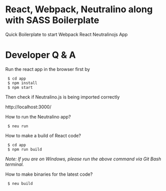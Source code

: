 # React, Webpack, Neutralino along  with SASS Boilerplate
Quick Boilerplate to start Webpack React Neutralinojs App

# Developer Q & A

Run the react app in the browser first by 

```
 $ cd app
 $ npm install
 $ npm start
```
Then check if Neutralino.js is being imported correctly

http://localhost:3000/

How to run the Neutralino app?

```
 $ neu run
```

How to make a build of React code?

```
 $ cd app
 $ npm run build
```

*Note: If you are on Windows, please run the above command via Git Bash terminal.*

How to make binaries for the latest code?

```
 $ neu build
```


